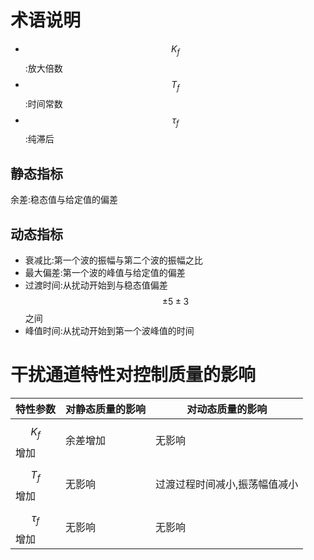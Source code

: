 # 术语说明

* $$K_f$$:放大倍数
* $$T_f$$:时间常数
* $$\tau_f$$:纯滞后 
## 静态指标
余差:稳态值与给定值的偏差

## 动态指标

* 衰减比:第一个波的振幅与第二个波的振幅之比
* 最大偏差:第一个波的峰值与给定值的偏差
* 过渡时间:从扰动开始到与稳态值偏差$$\pm 5\pm 3$$之间
* 峰值时间:从扰动开始到第一个波峰值的时间

# 干扰通道特性对控制质量的影响

特性参数|对静态质量的影响|对动态质量的影响
-|-|-
$$K_f$$增加|余差增加|无影响
$$T_f$$增加|无影响|过渡过程时间减小,振荡幅值减小
$$\tau_f$$增加|无影响|无影响